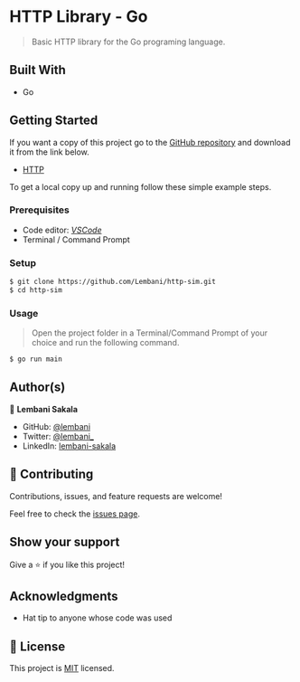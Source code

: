 # HTTP Library - Go

 > Basic HTTP library for the Go programing language.

## Built With

- Go

## Getting Started

If you want a copy of this project go to the [GitHub repository](https://github.com/Lembani/http-sim.git) and download it from the link below.

- [HTTP](https://github.com/Lembani/http-sim.git)


To get a local copy up and running follow these simple example steps.

### Prerequisites

- Code editor: _[VSCode](https://code.visualstudio.com/)_
- Terminal / Command Prompt

### Setup

```bash
$ git clone https://github.com/Lembani/http-sim.git
$ cd http-sim
```

### Usage

> Open the project folder in a Terminal/Command Prompt of your choice and run the following command.
```bash
$ go run main
```

## Author(s)

👤 **Lembani Sakala**

- GitHub: [@lembani](https://github.com/lembani)
- Twitter: [@lembani_](https://twitter.com/lembani_)
- LinkedIn: [lembani-sakala](https://linkedin.com/in/lembani-sakala)

## 🤝 Contributing

Contributions, issues, and feature requests are welcome!

Feel free to check the [issues page](../../issues/).

## Show your support

Give a ⭐️ if you like this project!

## Acknowledgments

- Hat tip to anyone whose code was used

## 📝 License

This project is [MIT](./MIT.md) licensed.

